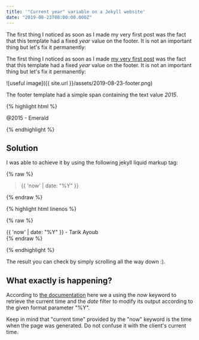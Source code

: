 ```yaml
---
title: '"Current year" variable on a Jekyll website'
date: "2019-08-23T08:00:00.000Z"
---
```


The first thing I noticed as soon as I made my very first post was the fact that this template had a fixed _year_ value on the footer. It is not an important thing but let's fix it permanently:

<!-- more -->

The first thing I noticed as soon as I made [my very first post](https://bio-tarik.github.io/blog/why-a-blog) was the fact that this template had a fixed _year_ value on the footer. It is not an important thing but let's fix it permanently:

![useful image]({{ site.url }}/assets/2019-08-23-footer.png)

The footer template had a simple span containing the text value _2015_.

{% highlight html %}

<footer class="footer"><span>@2015 - Emerald</span></footer>

{% endhighlight %}

## Solution

I was able to achieve it by using the following jekyll liquid markup tag:

{% raw  %}

> {{ 'now' \| date: "%Y" }}

{% endraw %}

{% highlight html linenos %}

{% raw  %}
<footer class="footer">
  <span>
    {{ 'now' | date: "%Y" }} - Tarik Ayoub
  </span>
</footer>
{% endraw %}

{% endhighlight %}

The result you can check by simply scrolling all the way down :).

## What exactly is happening?

According to [the documentation](https://shopify.github.io/liquid/filters/date/) here we a using the _now_ keyword to retrieve the current time and the _date_ filter to modify its output according to the given format parameter "%Y".

Keep in mind that "current time" provided by the "now" keyword is the time when the page was generated. Do not confuse it with the client's current time.
